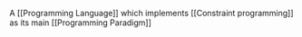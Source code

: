 A [[Programming Language]] which implements [[Constraint programming]] as its main [[Programming Paradigm]]
